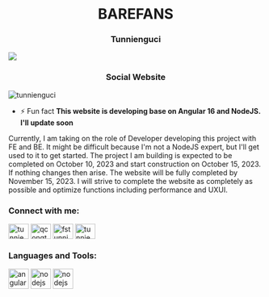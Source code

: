 <h1 align="center">BAREFANS</h1>
<h3 align="center"> Tunnienguci </h3>
<img src="https://scontent.fhan14-4.fna.fbcdn.net/v/t1.15752-9/387547810_1487407712099936_6096436662607136388_n.png?_nc_cat=102&ccb=1-7&_nc_sid=ae9488&_nc_ohc=eMC6Z0AZMyUAX8Kzjhw&_nc_ht=scontent.fhan14-4.fna&oh=03_AdRKEolCHTyHGOHHQTWgQhzy9pfXY7cDnJdTAVCaQrcADg&oe=654B6610" >
<h3 align="center">Social Website</h3>

<p align="left"> <img src="https://komarev.com/ghpvc/?username=tunnienguci&label=Profile%20views&color=0e75b6&style=flat" alt="tunnienguci" /> </p>

- ⚡ Fun fact **This website is developing base on Angular 16 and NodeJS. I'll update soon**

<p>Currently, I am taking on the role of Developer developing this project with FE and BE. It might be difficult because I'm not a NodeJS expert, but I'll get used to it to get started. The project I am building is expected to be completed on October 10, 2023 and start construction on October 15, 2023. If nothing changes then arise. The website will be fully completed by November 15, 2023. I will strive to complete the website as completely as possible and optimize functions including performance and UXUI.</p>

<h3 align="left">Connect with me:</h3>
<p align="left">
<a href="https://dev.to/tunnienguci" target="blank"><img align="center" src="https://raw.githubusercontent.com/rahuldkjain/github-profile-readme-generator/master/src/images/icons/Social/devto.svg" alt="tunnienguci" height="30" width="40" /></a>
<a href="https://linkedin.com/in/qcongtuan" target="blank"><img align="center" src="https://raw.githubusercontent.com/rahuldkjain/github-profile-readme-generator/master/src/images/icons/Social/linked-in-alt.svg" alt="qcongtuan" height="30" width="40" /></a>
<a href="https://fb.com/fstunnie" target="blank"><img align="center" src="https://raw.githubusercontent.com/rahuldkjain/github-profile-readme-generator/master/src/images/icons/Social/facebook.svg" alt="fstunnie" height="30" width="40" /></a>
<a href="https://instagram.com/tunnienguci" target="blank"><img align="center" src="https://raw.githubusercontent.com/rahuldkjain/github-profile-readme-generator/master/src/images/icons/Social/instagram.svg" alt="tunnienguci" height="30" width="40" /></a>
</p>

<h3 align="left">Languages and Tools:</h3>
<p>
  <img src="https://angular.io/assets/images/logos/angular/angular.svg" alt="angular" width="40" height="40"/>
  <img src="https://pluralsight2.imgix.net/paths/images/nodejs-45adbe594d.png" alt="nodejs" width="40" height="40" />
  <img src="https://miro.medium.com/v2/resize:fit:512/1*doAg1_fMQKWFoub-6gwUiQ.png" alt="nodejs" width="40" height="40" />
</p>

